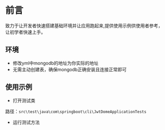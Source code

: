# 前言
致力于让开发者快速搭建基础环境并让应用跑起来,提供使用示例供使用者参考，让初学者快速上手。

## 环境

- 修改yml中mongodb的地址为你实际的地址
- 无需主动创建表，确保mongodb正确安装且连接正常即可

## 使用示例

- 打开测试类

路径：`src\test\java\com\springboot\cli\JwtDomeApplicationTests`

- 运行测试方法

